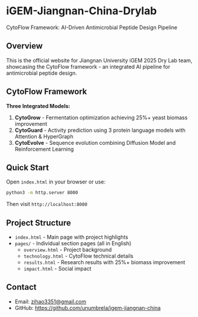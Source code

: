 # iGEM-Jiangnan-China-Drylab

CytoFlow Framework: AI-Driven Antimicrobial Peptide Design Pipeline

## Overview

This is the official website for Jiangnan University iGEM 2025 Dry Lab team, showcasing the CytoFlow framework - an integrated AI pipeline for antimicrobial peptide design.

## CytoFlow Framework

**Three Integrated Models:**

1. **CytoGrow** - Fermentation optimization achieving 25%+ yeast biomass improvement
2. **CytoGuard** - Activity prediction using 3 protein language models with Attention & HyperGraph
3. **CytoEvolve** - Sequence evolution combining Diffusion Model and Reinforcement Learning

## Quick Start

Open `index.html` in your browser or use:

```bash
python3 -m http.server 8000
```

Then visit `http://localhost:8000`

## Project Structure

- `index.html` - Main page with project highlights
- `pages/` - Individual section pages (all in English)
  - `overview.html` - Project background
  - `technology.html` - CytoFlow technical details
  - `results.html` - Research results with 25%+ biomass improvement
  - `impact.html` - Social impact

## Contact

- Email: zihao3351@gmail.com
- GitHub: https://github.com/unumbrela/igem-jiangnan-china
